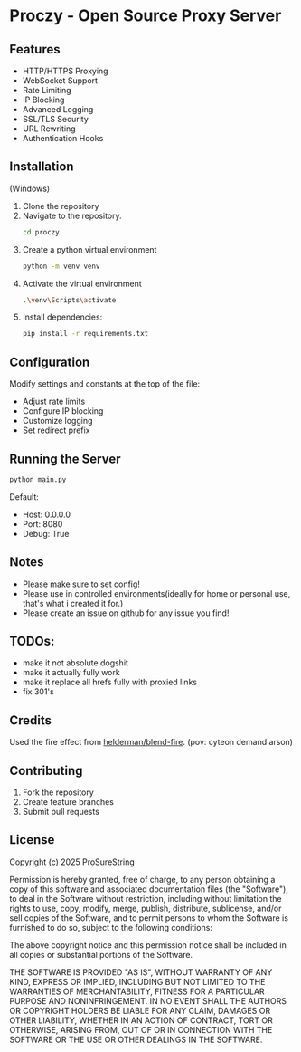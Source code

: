 # Proczy - Open Source Proxy Server

## Features

- HTTP/HTTPS Proxying
- WebSocket Support
- Rate Limiting
- IP Blocking
- Advanced Logging
- SSL/TLS Security
- URL Rewriting
- Authentication Hooks

## Installation

(Windows)
1. Clone the repository
2. Navigate to the repository.
    ```bash
    cd proczy
    ```
3. Create a python virtual environment
    ```bash
    python -m venv venv
    ```
4. Activate the virtual environment
    ```bash
    .\venv\Scripts\activate
    ```
5. Install dependencies:
   ```bash
   pip install -r requirements.txt
   ```

## Configuration

Modify settings and constants at the top of the file:
- Adjust rate limits
- Configure IP blocking
- Customize logging
- Set redirect prefix

## Running the Server

```bash
python main.py
```

Default: 
- Host: 0.0.0.0
- Port: 8080
- Debug: True

## Notes
- Please make sure to set config!
- Please use in controlled environments(ideally for home or personal use, that's what i created it for.)
- Please create an issue on github for any issue you find!

## TODOs:

- make it not absolute dogshit
- make it actually fully work
- make it replace all hrefs fully with proxied links
- fix 301's


## Credits
Used the fire effect from [helderman/blend-fire](https://github.com/helderman/blend-fire). (pov: cyteon demand arson)

## Contributing

1. Fork the repository
2. Create feature branches
3. Submit pull requests

## License

Copyright (c) 2025 ProSureString

Permission is hereby granted, free of charge, to any person obtaining a copy of this software and associated documentation files (the "Software"), to deal in the Software without restriction, including without limitation the rights to use, copy, modify, merge, publish, distribute, sublicense, and/or sell copies of the Software, and to permit persons to whom the Software is furnished to do so, subject to the following conditions:

The above copyright notice and this permission notice shall be included in all copies or substantial portions of the Software.

THE SOFTWARE IS PROVIDED "AS IS", WITHOUT WARRANTY OF ANY KIND, EXPRESS OR IMPLIED, INCLUDING BUT NOT LIMITED TO THE WARRANTIES OF MERCHANTABILITY, FITNESS FOR A PARTICULAR PURPOSE AND NONINFRINGEMENT. IN NO EVENT SHALL THE AUTHORS OR COPYRIGHT HOLDERS BE LIABLE FOR ANY CLAIM, DAMAGES OR OTHER LIABILITY, WHETHER IN AN ACTION OF CONTRACT, TORT OR OTHERWISE, ARISING FROM, OUT OF OR IN CONNECTION WITH THE SOFTWARE OR THE USE OR OTHER DEALINGS IN THE SOFTWARE.